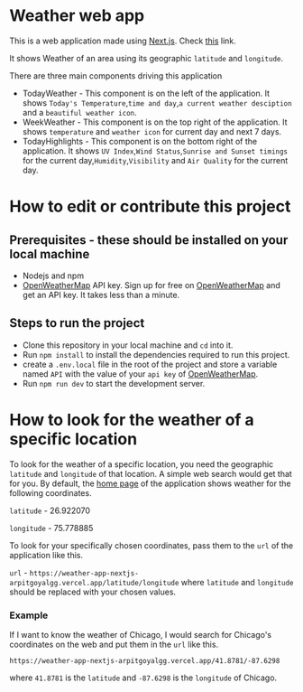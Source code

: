 # Weather web app

This is a web application made using [Next.js](https://nextjs.org/). Check [this](https://weather-app-nextjs-arpitgoyalgg.vercel.app/) link.

It shows Weather of an area using its geographic `latitude` and `longitude`.

There are three main components driving this application

- TodayWeather - This component is on the left of the application. It shows `Today's Temperature`,`time and day`,`a current weather desciption` and a `beautiful weather icon`.
- WeekWeather - This component is on the top right of the application. It shows `temperature` and `weather icon` for current day and next 7 days.
- TodayHighlights - This component is on the bottom right of the application. It shows `UV Index`,`Wind Status`,`Sunrise and Sunset timings` for the current day,`Humidity`,`Visibility` and `Air Quality` for the current day.

# How to edit or contribute this project

## Prerequisites - these should be installed on your local machine

- Nodejs and npm
- [OpenWeatherMap](https://openweathermap.org/) API key. Sign up for free on [OpenWeatherMap](https://openweathermap.org/) and get an API key. It takes less than a minute.

## Steps to run the project

- Clone this repository in your local machine and `cd` into it.
- Run `npm install` to install the dependencies required to run this project.
- create a `.env.local` file in the root of the project and store a variable named `API` with the value of your `api key` of [OpenWeatherMap](https://openweathermap.org/).
- Run `npm run dev` to start the development server.

# How to look for the weather of a specific location

To look for the weather of a specific location, you need the geographic `latitude` and `longitude` of that location. A simple web search would get that for you. By default, the [home page](https://weather-app-nextjs-arpitgoyalgg.vercel.app/) of the application shows weather for the following coordinates.

`latitude` - 26.922070

`longitude` - 75.778885

To look for your specifically chosen coordinates, pass them to the `url` of the application like this.

`url` - `https://weather-app-nextjs-arpitgoyalgg.vercel.app/latitude/longitude`
where `latitude` and `longitude` should be replaced with your chosen values.

### Example

If I want to know the weather of Chicago, I would search for Chicago's coordinates on the web and put them in the `url` like this.

`https://weather-app-nextjs-arpitgoyalgg.vercel.app/41.8781/-87.6298`

where `41.8781` is the `latitude` and `-87.6298` is the `longitude` of Chicago.
